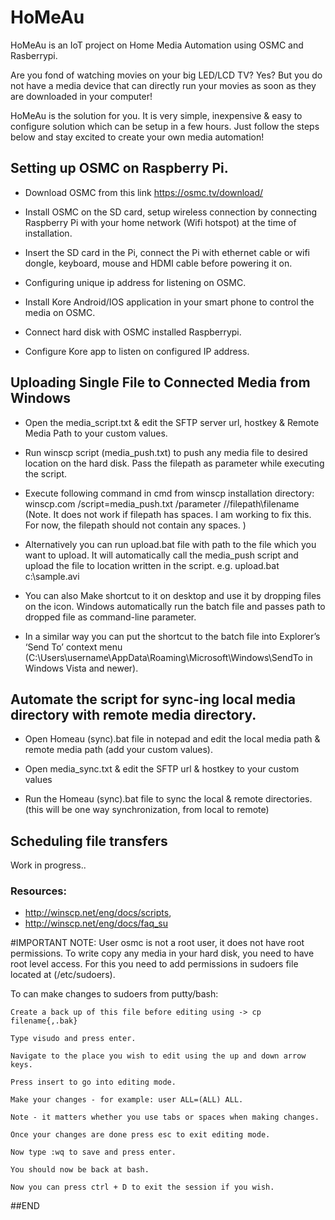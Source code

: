 # HoMeAu
HoMeAu is an IoT project on Home Media Automation using OSMC and Rasberrypi.

Are you fond of watching movies on your big LED/LCD TV? Yes? But you do not have a media device that can directly run your movies as soon as they are downloaded in your computer!

HoMeAu is the solution for you. It is very simple, inexpensive & easy to configure solution which can be setup in a few hours.
Just follow the steps below and stay excited to create your own media automation!

## Setting up OSMC on Raspberry Pi.
* Download OSMC from this link https://osmc.tv/download/

* Install OSMC on the SD card, setup wireless connection by connecting Raspberry Pi with your home network (Wifi hotspot) at the time of installation.

* Insert the SD card in the Pi, connect the Pi with ethernet cable or wifi dongle, keyboard, mouse and HDMI cable before powering it on.

* Configuring unique ip address for listening on OSMC.

* Install Kore Android/IOS application in your smart phone to control the media on OSMC.

* Connect hard disk with OSMC installed Raspberrypi.

* Configure Kore app to listen on configured IP address.

## Uploading Single File to Connected Media from Windows
* Open the media_script.txt & edit the SFTP server url, hostkey & Remote Media Path to your custom values.
 
* Run winscp script (media_push.txt) to push any media file to desired location on the hard disk. Pass the filepath as parameter while executing the script.

* Execute following command in cmd from winscp installation directory: winscp.com /script=media_push.txt /parameter //filepath\filename
(Note. It does not work if filepath has spaces. I am working to fix this. For now, the filepath should not contain any spaces. )

* Alternatively you can run upload.bat file with path to the file which you want to upload. It will automatically call the media_push script and upload the file to location written in the script. e.g. upload.bat c:\\sample.avi

* You can also Make shortcut to it on desktop and use it by dropping files on the icon. Windows automatically run the batch file and passes path to dropped file as command-line parameter.

* In a similar way you can put the shortcut to the batch file into Explorer’s ‘Send To’ context menu (C:\Users\username\AppData\Roaming\Microsoft\Windows\SendTo in Windows Vista and newer).

## Automate the script for sync-ing local media directory with remote media directory.
* Open Homeau (sync).bat file in notepad and edit the local media path & remote media path (add your custom values).

* Open media_sync.txt & edit the SFTP url & hostkey to your custom values

* Run the Homeau (sync).bat file to sync the local & remote directories. (this will be one way synchronization, from local to remote)

## Scheduling file transfers
Work in progress..

### Resources:
* http://winscp.net/eng/docs/scripts,
* http://winscp.net/eng/docs/faq_su

#IMPORTANT NOTE:
User osmc is not a root user, it does not have root permissions. To write copy any media in your hard disk, you need to have root level access. For this you need to add permissions in sudoers file located at (/etc/sudoers).

To can make changes to sudoers from putty/bash:

	Create a back up of this file before editing using -> cp filename{,.bak}
    
	Type visudo and press enter.
    
	Navigate to the place you wish to edit using the up and down arrow keys.
    
	Press insert to go into editing mode.
    
	Make your changes - for example: user ALL=(ALL) ALL.
    
	Note - it matters whether you use tabs or spaces when making changes.
    
	Once your changes are done press esc to exit editing mode.
    
	Now type :wq to save and press enter.
    
	You should now be back at bash.
    
	Now you can press ctrl + D to exit the session if you wish.

##END
